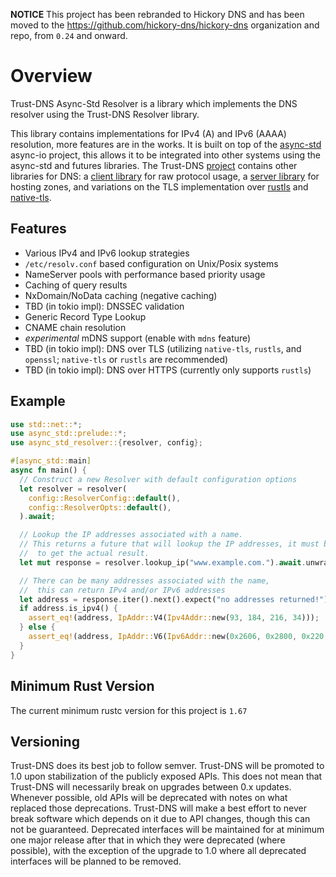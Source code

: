 **NOTICE** This project has been rebranded to Hickory DNS and has been moved to the https://github.com/hickory-dns/hickory-dns organization and repo, from `0.24` and onward.

# Overview

Trust-DNS Async-Std Resolver is a library which implements the DNS resolver using the Trust-DNS Resolver library.

This library contains implementations for IPv4 (A) and IPv6 (AAAA) resolution, more features are in the works. It is built on top of the [async-std](https://async.rs) async-io project, this allows it to be integrated into other systems using the async-std and futures libraries. The Trust-DNS [project](https://github.com/bluejekyll/trust-dns) contains other libraries for DNS: a [client library](https://crates.io/crates/trust-dns-client) for raw protocol usage, a [server library](https://crates.io/crates/trust-dns-server) for hosting zones, and variations on the TLS implementation over [rustls](https://crates.io/crates/trust-dns-rustls) and [native-tls](https://crates.io/crates/trust-dns-native-tls).

## Features

- Various IPv4 and IPv6 lookup strategies
- `/etc/resolv.conf` based configuration on Unix/Posix systems
- NameServer pools with performance based priority usage
- Caching of query results
- NxDomain/NoData caching (negative caching)
- TBD (in tokio impl): DNSSEC validation
- Generic Record Type Lookup
- CNAME chain resolution
- _experimental_ mDNS support (enable with `mdns` feature)
- TBD (in tokio impl): DNS over TLS (utilizing `native-tls`, `rustls`, and `openssl`; `native-tls` or `rustls` are recommended)
- TBD (in tokio impl): DNS over HTTPS (currently only supports `rustls`)

## Example

```rust
use std::net::*;
use async_std::prelude::*;
use async_std_resolver::{resolver, config};

#[async_std::main]
async fn main() {
  // Construct a new Resolver with default configuration options
  let resolver = resolver(
    config::ResolverConfig::default(),
    config::ResolverOpts::default(),
  ).await;

  // Lookup the IP addresses associated with a name.
  // This returns a future that will lookup the IP addresses, it must be run in the Core to
  //  to get the actual result.
  let mut response = resolver.lookup_ip("www.example.com.").await.unwrap();

  // There can be many addresses associated with the name,
  //  this can return IPv4 and/or IPv6 addresses
  let address = response.iter().next().expect("no addresses returned!");
  if address.is_ipv4() {
    assert_eq!(address, IpAddr::V4(Ipv4Addr::new(93, 184, 216, 34)));
  } else {
    assert_eq!(address, IpAddr::V6(Ipv6Addr::new(0x2606, 0x2800, 0x220, 0x1, 0x248, 0x1893, 0x25c8, 0x1946)));
  }
}
```

## Minimum Rust Version

The current minimum rustc version for this project is `1.67`

## Versioning

Trust-DNS does its best job to follow semver. Trust-DNS will be promoted to 1.0 upon stabilization of the publicly exposed APIs. This does not mean that Trust-DNS will necessarily break on upgrades between 0.x updates. Whenever possible, old APIs will be deprecated with notes on what replaced those deprecations. Trust-DNS will make a best effort to never break software which depends on it due to API changes, though this can not be guaranteed. Deprecated interfaces will be maintained for at minimum one major release after that in which they were deprecated (where possible), with the exception of the upgrade to 1.0 where all deprecated interfaces will be planned to be removed.
